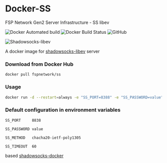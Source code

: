 # Docker-SS

FSP Network Gen2 Server Infrastructure - SS libev

![Docker Automated build](https://img.shields.io/docker/automated/fspnetwork/ss.svg?style=flat-square)
![Docker Build Status](https://img.shields.io/docker/build/fspnetwork/ss.svg?style=flat-square)
![GitHub](https://img.shields.io/github/license/fastsp/docker-sslibev.svg?style=flat-square)

![Shadowsocks-libev](https://img.shields.io/badge/ss--libev-3.2.0-blue.svg)

A docker image for [shadowsocks-libev](https://github.com/shadowsocks/shadowsocks-libev) server

### Download from Docker Hub 

    docker pull fspnetwork/ss

### Usage
```sh
docker run -d --restart=always -e "SS_PORT=8388" -e "SS_PASSWORD=value" -e "SS_METHOD=chacha20-ietf-poly1305" -e "SS_TIMEOUT=60" -p 8388:8388 -p 8388:8388/udp --name ssserver fspnetwork/ss
```

### Default configuration in environment variables

    SS_PORT     8838
    
    SS_PASSWORD value
    
    SS_METHOD   chacha20-ietf-poly1305

    SS_TIMEOUT  60

based [shadowsocks-docker](https://github.com/hangim/shadowsocks-docker)